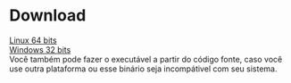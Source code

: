 
# Download  
[Linux 64 bits](https://raw.githubusercontent.com/pabloufrn/life_game_sfml/download/linux/amd64/life_game_sfml.zip)  
[Windows 32 bits](https://raw.githubusercontent.com/pabloufrn/life_game_sfml/download/windows/x86/life_game_sfml.zip)  
Você também pode fazer o executável a partir do código fonte, caso você use outra plataforma ou esse binário seja 
incompátivel com seu sistema.
